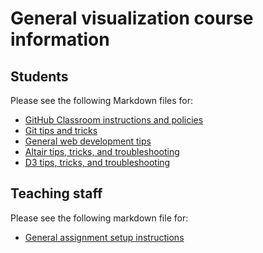# General visualization course information

## Students

Please see the following Markdown files for:

* [GitHub Classroom instructions and policies](github-classroom.md)
* [Git tips and tricks](git.md)
* [General web development tips](web-dev.md)
* [Altair tips, tricks, and troubleshooting](altair.md)
* [D3 tips, tricks, and troubleshooting](d3.md)

## Teaching staff

Please see the following markdown file for:

* [General assignment setup instructions](assignment-setup.md)